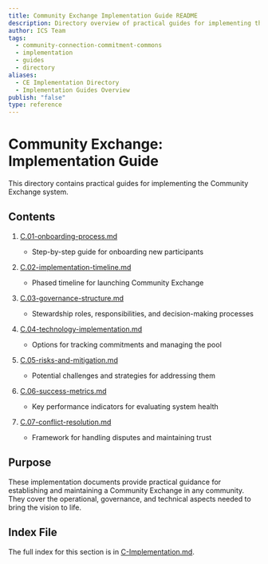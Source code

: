 ```yaml
---
title: Community Exchange Implementation Guide README
description: Directory overview of practical guides for implementing the Community Exchange system including onboarding, governance, and technical aspects
author: ICS Team
tags:
  - community-connection-commitment-commons
  - implementation
  - guides
  - directory
aliases:
  - CE Implementation Directory
  - Implementation Guides Overview
publish: "false"
type: reference
---
```


# Community Exchange: Implementation Guide

This directory contains practical guides for implementing the Community Exchange system.

## Contents

1. [C.01-onboarding-process.md](notes/ics/ccc/v0.2/C-Implementation/C.01-onboarding-process.md)
   - Step-by-step guide for onboarding new participants

2. [C.02-implementation-timeline.md](notes/ics/ccc/v0.2/C-Implementation/C.02-implementation-timeline.md)
   - Phased timeline for launching Community Exchange

3. [C.03-governance-structure.md](notes/ics/ccc/v0.2/C-Implementation/C.03-governance-structure.md)
   - Stewardship roles, responsibilities, and decision-making processes

4. [C.04-technology-implementation.md](notes/ics/ccc/v0.2/C-Implementation/C.04-technology-implementation.md)
   - Options for tracking commitments and managing the pool

5. [C.05-risks-and-mitigation.md](notes/ics/ccc/v0.2/C-Implementation/C.05-risks-and-mitigation.md)
   - Potential challenges and strategies for addressing them

6. [C.06-success-metrics.md](notes/ics/ccc/v0.2/C-Implementation/C.06-success-metrics.md)
   - Key performance indicators for evaluating system health

7. [C.07-conflict-resolution.md](notes/ics/ccc/v0.2/C-Implementation/C.07-conflict-resolution.md)
   - Framework for handling disputes and maintaining trust

## Purpose

These implementation documents provide practical guidance for establishing and maintaining a Community Exchange in any community. They cover the operational, governance, and technical aspects needed to bring the vision to life.

## Index File

The full index for this section is in [C-Implementation.md](notes/ics/ccc/v0.2/C-Implementation/C-Implementation.md).